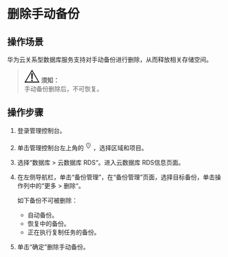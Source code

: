 # 删除手动备份<a name="zh-cn_topic_0037000198"></a>

## 操作场景<a name="section17499198135414"></a>

华为云关系型数据库服务支持对手动备份进行删除，从而释放相关存储空间。

>![](public_sys-resources/icon-notice.gif) **须知：**   
>手动备份删除后，不可恢复。  

## 操作步骤<a name="s84d6bef8cb664c9480d4c8fbec48744f"></a>

1.  登录管理控制台。
2.  单击管理控制台左上角的![](figures/Region灰色图标.png)，选择区域和项目。
3.  选择“数据库  \>  云数据库 RDS“。进入云数据库 RDS信息页面。
4.  在左侧导航栏，单击“备份管理”，在“备份管理”页面，选择目标备份，单击操作列中的“更多  \>  删除“。

    如下备份不可被删除：

    -   自动备份。
    -   恢复中的备份。
    -   正在执行复制任务的备份。

5.  单击“确定”删除手动备份。

